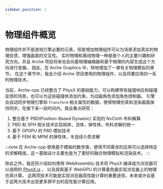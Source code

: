 ```yaml
---
sidebar_position: 1
---
```


# 物理组件概览
物理组件并不是游戏引擎必要的元素，但是增加物理组件可以为场景添加真实的物理反馈，增强画面的交互性。
实时物理和离线物理一种是我个人的主要兴趣和研究方向，并且 Arche 项目将来也会向着物理编辑器和基于物理的内容生成这个方向进行发展。
因此，在 Arche Graphics 中，特地增加了一章有关物理模拟的章节。
在这个章节中，我会介绍 Arche 项目使用的物理组件，以及将要应用的一系列物理技术。

当前，Arche-cpp 已经整合了 PhysX 的基础能力，可以构建带有碰撞响应和碰撞反馈的场景，也可以为这些碰撞体添加约束，为动画角色添加角色控制器。
引擎会自动同步物理引擎和 `Transform` 相关属性的数据，使得物理仿真和渲染画面保持同步。在接下来一段时间内，我会重点研究：
1. 整合基于 PBD(Position-Based Dynamic) 实现的 NvCloth 布料解算
2. PBD 和 SPH 相关技术实现刚体，流体，弹性体，布料求解的统一
3. 基于 GPGPU 的 PBD 模拟技术
4. 基于 FEM 和 MPM 的弹性体，半连续介质求解

:::note
在 Arche-cpp 使用基于模板的数学类，使得不同需求的应用可以选择特定的求解精度。这一基础设计主要也是为了更好的融合物理模拟和渲染技术。
:::

除此之外，我还将介绍如何使用 WebAssembly 技术将 PhysX 编译成为浏览器可以调用的 [PhysX.js](https://github.com/oasis-engine/physX.js) ，
以及探索基于 WebGPU 的计算着色器实现浏览器上的物理仿真计算。
这两项技术可能是实现浏览器高性能计算的重要途径，未来或许会基于这两大技术出现更多跨平台的高性能计算应用。

